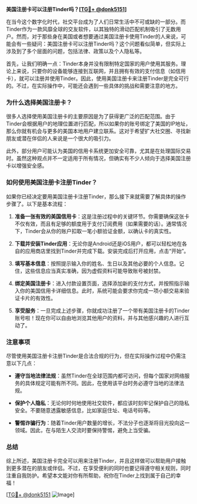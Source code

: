 **美国注册卡可以注册Tinder吗？[[TG💪+ @donk5151](https://t.me/s/donk5151)]**

在当今这个数字化时代，社交平台成为了人们日常生活中不可或缺的一部分。而Tinder作为一款风靡全球的交友软件，以其独特的滑动匹配机制吸引了无数用户。然而，对于那些身在美国或者想要通过美国注册卡使用Tinder的人来说，可能会有一些疑问：美国注册卡可以注册Tinder吗？这个问题看似简单，但实际上涉及到了多个层面的问题，包括法律、政策以及个人隐私等。

首先，让我们明确一点：Tinder本身并没有限制特定国家的用户使用其服务。理论上来说，只要你的设备能够连接到互联网，并且拥有有效的支付信息（如信用卡），就可以注册并使用Tinder。因此，使用美国注册卡来注册Tinder是完全可行的。不过，在实际操作中，可能还会遇到一些具体的挑战和需要注意的地方。

### **为什么选择美国注册卡？**

很多人选择使用美国注册卡的主要原因是为了获得更广泛的匹配范围。由于Tinder会根据用户的地理位置进行匹配，所以如果你的账号绑定了美国的IP地址，那么你就有机会与更多的美国本地用户建立联系。这对于希望扩大社交圈、寻找新朋友或潜在伴侣的人来说是一个很大的吸引力。

此外，部分用户可能认为美国的信用卡系统更加安全可靠，尤其是在处理国际交易时。虽然这种观点并不一定适用于所有情况，但确实有不少人倾向于选择美国注册卡以增强安全感。

### **如何使用美国注册卡注册Tinder？**

如果你已经决定要用美国注册卡注册Tinder，那么接下来就需要了解具体的操作步骤了。以下是基本流程：

1. **准备一张有效的美国信用卡**：这是注册过程中的关键环节。你需要确保这张卡不仅有效，而且有足够的额度用于支付订阅费用（如果需要的话）。通常情况下，Tinder会从你的账户扣取一笔小额验证金额，以确认卡的真实性。

2. **下载并安装Tinder应用**：无论你是Android还是iOS用户，都可以轻松地在各自的应用商店里找到Tinder并完成下载。安装完成后打开应用，点击“开始”。

3. **填写基本信息**：按照提示输入你的姓名、生日以及其他必要的个人信息。记住，这些信息应当真实准确，因为虚假资料可能导致账号被封禁。

4. **绑定美国注册卡**：进入付款设置页面，选择添加新的支付方式，并按照指示输入你的美国信用卡详细信息。此时，系统可能会要求你完成一项小额交易来验证卡片的有效性。

5. **享受服务**：一旦完成上述步骤，你就成功注册了一个带有美国注册卡的Tinder账号啦！现在你可以自由地浏览其他用户的资料，并与其他感兴趣的人进行互动了。

### **注意事项**

尽管使用美国注册卡注册Tinder是合法合规的行为，但在实际操作过程中仍需注意以下几点：

- **遵守当地法律法规**：虽然Tinder在全球范围内都可访问，但每个国家对网络服务的具体规定可能有所不同。因此，在使用该平台时务必遵守当地的法律法规。
  
- **保护个人隐私**：无论何时何地使用社交软件，都应该时刻牢记保护自己的隐私安全。不要随意透露敏感信息，比如家庭住址、电话号码等。

- **警惕诈骗行为**：随着Tinder用户数量的增长，不法分子也逐渐将目光投向这一领域。因此，在与陌生人交流时要保持警惕，避免上当受骗。

### **总结**

综上所述，美国注册卡完全可以用来注册Tinder，并且这样做可以帮助用户接触到更多潜在的朋友或伴侣。不过，在享受便利的同时也要记得遵守相关规则，同时注重自我防护。希望本文能对你有所帮助，祝你在Tinder上找到属于自己的幸福！

[[TG💪+ @donk5151](https://t.me/s/donk5151) ![Image](https://i.postimg.cc/rwNCRYN7/Snipaste-2025-04-30-17-27-05.png)]